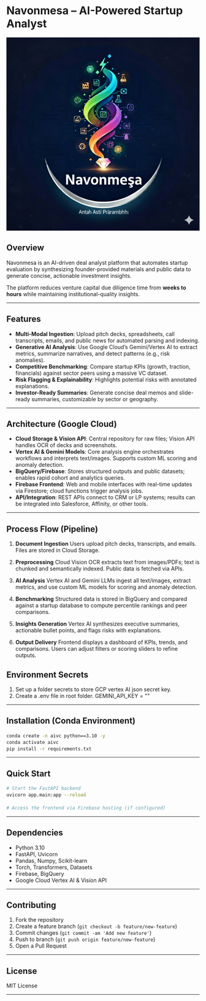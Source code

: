 # Navonmesa – AI-Powered Startup Analyst

![Navonmesa Logo](https://github.com/gauravgoel-esol/ai-analyst-startup-evaluation-unidev/blob/main/data/logo_navonmesa.png)

## Overview

Navonmesa is an AI-driven deal analyst platform that automates startup evaluation by synthesizing founder-provided materials and public data to generate concise, actionable investment insights.

The platform reduces venture capital due diligence time from **weeks to hours** while maintaining institutional-quality insights.

---

## Features

* **Multi-Modal Ingestion**: Upload pitch decks, spreadsheets, call transcripts, emails, and public news for automated parsing and indexing.
* **Generative AI Analysis**: Use Google Cloud’s Gemini/Vertex AI to extract metrics, summarize narratives, and detect patterns (e.g., risk anomalies).
* **Competitive Benchmarking**: Compare startup KPIs (growth, traction, financials) against sector peers using a massive VC dataset.
* **Risk Flagging & Explainability**: Highlights potential risks with annotated explanations.
* **Investor-Ready Summaries**: Generate concise deal memos and slide-ready summaries, customizable by sector or geography.

---

## Architecture (Google Cloud)

* **Cloud Storage & Vision API**: Central repository for raw files; Vision API handles OCR of decks and screenshots.
* **Vertex AI & Gemini Models**: Core analysis engine orchestrates workflows and interprets text/images. Supports custom ML scoring and anomaly detection.
* **BigQuery/Firebase**: Stores structured outputs and public datasets; enables rapid cohort and analytics queries.
* **Firebase Frontend**: Web and mobile interfaces with real-time updates via Firestore; cloud functions trigger analysis jobs.
* **API/Integration**: REST APIs connect to CRM or LP systems; results can be integrated into Salesforce, Affinity, or other tools.

---

## Process Flow (Pipeline)

1. **Document Ingestion**
   Users upload pitch decks, transcripts, and emails. Files are stored in Cloud Storage.

2. **Preprocessing**
   Cloud Vision OCR extracts text from images/PDFs; text is chunked and semantically indexed. Public data is fetched via APIs.

3. **AI Analysis**
   Vertex AI and Gemini LLMs ingest all text/images, extract metrics, and use custom ML models for scoring and anomaly detection.

4. **Benchmarking**
   Structured data is stored in BigQuery and compared against a startup database to compute percentile rankings and peer comparisons.

5. **Insights Generation**
   Vertex AI synthesizes executive summaries, actionable bullet points, and flags risks with explanations.

6. **Output Delivery**
   Frontend displays a dashboard of KPIs, trends, and comparisons. Users can adjust filters or scoring sliders to refine outputs.


## Environment Secrets

   1. Set up a folder secrets to store GCP vertex AI json secret key.
   2. Create a .env file in root folder.
      GEMINI_API_KEY = ""

---

## Installation (Conda Environment)

```bash
conda create -n aivc python==3.10 -y
conda activate aivc
pip install -r requirements.txt
```

---

## Quick Start

```bash
# Start the FastAPI backend
uvicorn app.main:app --reload

# Access the frontend via Firebase hosting (if configured)
```

---

## Dependencies

* Python 3.10
* FastAPI, Uvicorn
* Pandas, Numpy, Scikit-learn
* Torch, Transformers, Datasets
* Firebase, BigQuery
* Google Cloud Vertex AI & Vision API

---

## Contributing

1. Fork the repository
2. Create a feature branch (`git checkout -b feature/new-feature`)
3. Commit changes (`git commit -am 'Add new feature'`)
4. Push to branch (`git push origin feature/new-feature`)
5. Open a Pull Request

---

## License

MIT License

---
